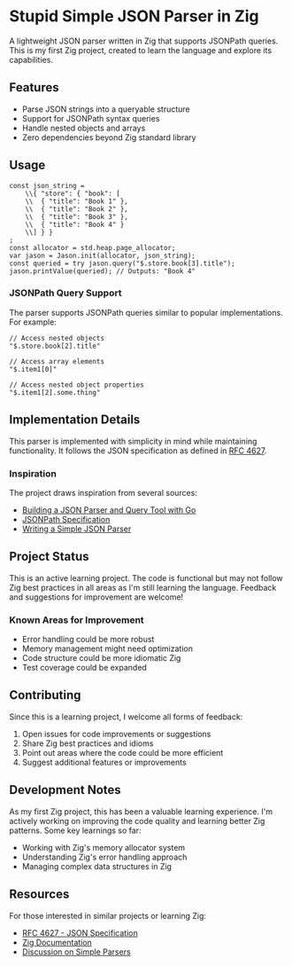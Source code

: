 # Stupid Simple JSON Parser in Zig

A lightweight JSON parser written in Zig that supports JSONPath queries. This is my first Zig project, created to learn the language and explore its capabilities.

## Features

- Parse JSON strings into a queryable structure
- Support for JSONPath syntax queries
- Handle nested objects and arrays
- Zero dependencies beyond Zig standard library

## Usage

```zig
const json_string =
    \\{ "store": { "book": [
    \\  { "title": "Book 1" },
    \\  { "title": "Book 2" },
    \\  { "title": "Book 3" },
    \\  { "title": "Book 4" }
    \\] } }
;
const allocator = std.heap.page_allocator;
var jason = Jason.init(allocator, json_string);
const queried = try jason.query("$.store.book[3].title");
jason.printValue(queried); // Outputs: "Book 4"
```

### JSONPath Query Support

The parser supports JSONPath queries similar to popular implementations. For example:

```zig
// Access nested objects
"$.store.book[2].title"

// Access array elements
"$.item1[0]"

// Access nested object properties
"$.item1[2].some.thing"
```

## Implementation Details

This parser is implemented with simplicity in mind while maintaining functionality. It follows the JSON specification as defined in [RFC 4627](https://www.ietf.org/rfc/rfc4627.txt).

### Inspiration

The project draws inspiration from several sources:
- [Building a JSON Parser and Query Tool with Go](https://medium.com/@bradford_hamilton/building-a-json-parser-and-query-tool-with-go-8790beee239a)
- [JSONPath Specification](https://goessner.net/articles/JsonPath/)
- [Writing a Simple JSON Parser](https://notes.eatonphil.com/writing-a-simple-json-parser.html)

## Project Status

This is an active learning project. The code is functional but may not follow Zig best practices in all areas as I'm still learning the language. Feedback and suggestions for improvement are welcome!

### Known Areas for Improvement

- Error handling could be more robust
- Memory management might need optimization
- Code structure could be more idiomatic Zig
- Test coverage could be expanded

## Contributing

Since this is a learning project, I welcome all forms of feedback:

1. Open issues for code improvements or suggestions
2. Share Zig best practices and idioms
3. Point out areas where the code could be more efficient
4. Suggest additional features or improvements

## Development Notes

As my first Zig project, this has been a valuable learning experience. I'm actively working on improving the code quality and learning better Zig patterns. Some key learnings so far:

- Working with Zig's memory allocator system
- Understanding Zig's error handling approach
- Managing complex data structures in Zig

## Resources

For those interested in similar projects or learning Zig:

- [RFC 4627 - JSON Specification](https://www.ietf.org/rfc/rfc4627.txt)
- [Zig Documentation](https://ziglang.org/documentation/master/)
- [Discussion on Simple Parsers](https://news.ycombinator.com/item?id=38150833)
